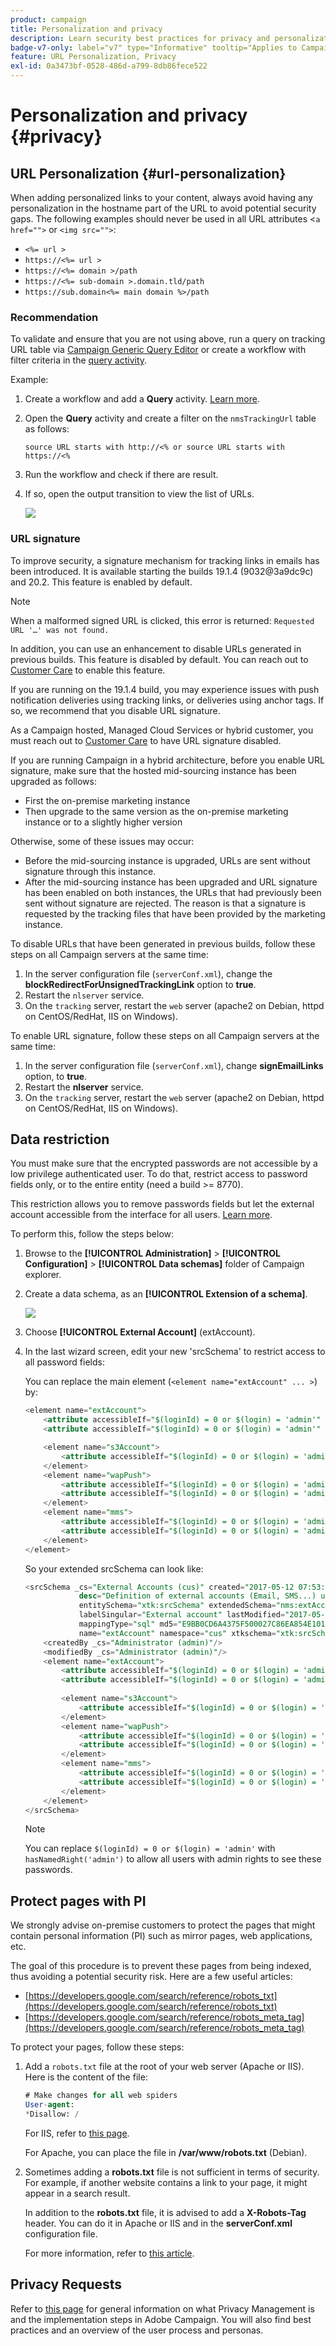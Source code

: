 ```yaml
---
product: campaign
title: Personalization and privacy
description: Learn security best practices for privacy and personalization
badge-v7-only: label="v7" type="Informative" tooltip="Applies to Campaign Classic v7 only"
feature: URL Personalization, Privacy
exl-id: 0a3473bf-0528-486d-a799-8db86fece522
---
```

# Personalization and privacy {#privacy}




## URL Personalization {#url-personalization}

When adding personalized links to your content, always avoid having any personalization in the hostname part of the URL to avoid potential security gaps. The following examples should never be used in all URL attributes <`a href="">` or `<img src="">`:

* `<%= url >`
* `https://<%= url >`
* `https://<%= domain >/path`
* `https://<%= sub-domain >.domain.tld/path`
* `https://sub.domain<%= main domain %>/path`

### Recommendation

To validate and ensure that you are not using above, run a query on tracking URL table via [Campaign Generic Query Editor](../../platform/using/steps-to-create-a-query.md) or create a workflow with filter criteria in the [query activity](../../workflow/using/query.md).

Example:

1. Create a workflow and add a **Query** activity. [Learn more](../../workflow/using/query.md).

1. Open the **Query** activity and create a filter on the `nmsTrackingUrl` table as follows: 

    `source URL starts with http://<% or source URL starts with https://<%`

1. Run the workflow and check if there are result.

1. If so, open the output transition to view the list of URLs.

    ![](assets/privacy-query-dynamic-url.png)


### URL signature

To improve security, a signature mechanism for tracking links in emails has been introduced. It is available starting the builds 19.1.4 (9032@3a9dc9c) and 20.2. This feature is enabled by default.

>[!NOTE]
>
>When a malformed signed URL is clicked, this error is returned: `Requested URL '…' was not found.`

In addition, you can use an enhancement to disable URLs generated in previous builds. This feature is disabled by default. You can reach out to [Customer Care](https://helpx.adobe.com/enterprise/admin-guide.html/enterprise/using/support-for-experience-cloud.ug.html) to enable this feature.

If you are running on the 19.1.4 build, you may experience issues with push notification deliveries using tracking links, or deliveries using anchor tags. If so, we recommend that you disable URL signature.

As a Campaign hosted, Managed Cloud Services or hybrid customer, you must reach out to [Customer Care](https://helpx.adobe.com/enterprise/using/support-for-experience-cloud.html) to have URL signature disabled.

If you are running Campaign in a hybrid architecture, before you enable URL signature, make sure that the hosted mid-sourcing instance has been upgraded as follows:

* First the on-premise marketing instance
* Then upgrade to the same version as the on-premise marketing instance or to a slightly higher version

Otherwise, some of these issues may occur:

* Before the mid-sourcing instance is upgraded, URLs are sent without signature through this instance.
* After the mid-sourcing instance has been upgraded and URL signature has been enabled on both instances, the URLs that had previously been sent without signature are rejected. The reason is that a signature is requested by the tracking files that have been provided by the marketing instance.

To disable URLs that have been generated in previous builds, follow these steps on all Campaign servers at the same time:

1. In the server configuration file (`serverConf.xml`), change the **blockRedirectForUnsignedTrackingLink** option to **true**.
1. Restart the `nlserver` service.
1. On the `tracking` server, restart the `web` server (apache2 on Debian, httpd on CentOS/RedHat, IIS on Windows).

To enable URL signature, follow these steps on all Campaign servers at the same time:

1. In the server configuration file (`serverConf.xml`), change **signEmailLinks** option, to **true**.
1. Restart the **nlserver** service.
1. On the `tracking` server, restart the `web` server (apache2 on Debian, httpd on CentOS/RedHat, IIS on Windows).

## Data restriction

You must make sure that the encrypted passwords are not accessible by a low privilege authenticated user. To do that, restrict access to password fields only, or to the entire entity (need a build >= 8770).

This restriction allows you to remove passwords fields but let the external account accessible from the interface for all users. [Learn more](../../configuration/using/restricting-pii-view.md).

To perform this, follow the steps below:

1. Browse to the **[!UICONTROL Administration]** > **[!UICONTROL Configuration]** > **[!UICONTROL Data schemas]** folder of Campaign explorer.

1. Create a data schema, as an **[!UICONTROL Extension of a schema]**.

    ![](assets/privacy-data-restriction.png)

1. Choose **[!UICONTROL External Account]** (extAccount).

1. In the last wizard screen, edit your new 'srcSchema' to restrict access to all password fields:

    You can replace the main element (`<element name="extAccount" ... >`) by:

    ```sql
    <element name="extAccount">
        <attribute accessibleIf="$(loginId) = 0 or $(login) = 'admin'" name="password"/>
        <attribute accessibleIf="$(loginId) = 0 or $(login) = 'admin'" name="clientSecret"/>
   
        <element name="s3Account">
            <attribute accessibleIf="$(loginId) = 0 or $(login) = 'admin'" name="awsSecret"/>
        </element>
        <element name="wapPush">
            <attribute accessibleIf="$(loginId) = 0 or $(login) = 'admin'" name="password"/>
            <attribute accessibleIf="$(loginId) = 0 or $(login) = 'admin'" name="clientSecret"/>
        </element>
        <element name="mms">
            <attribute accessibleIf="$(loginId) = 0 or $(login) = 'admin'" name="password"/>
            <attribute accessibleIf="$(loginId) = 0 or $(login) = 'admin'" name="clientSecret"/>
        </element>
    </element>
    ```

    So your extended srcSchema can look like:

    ```sql
    <srcSchema _cs="External Accounts (cus)" created="2017-05-12 07:53:49.691Z" createdBy-id="0"
                desc="Definition of external accounts (Email, SMS...) used by the modules"
                entitySchema="xtk:srcSchema" extendedSchema="nms:extAccount" img="" label="External Accounts"
                labelSingular="External account" lastModified="2017-05-12 08:33:49.365Z"
                mappingType="sql" md5="E9BB0CD6A4375F500027C86EA854E101" modifiedBy-id="0"
                name="extAccount" namespace="cus" xtkschema="xtk:srcSchema">
        <createdBy _cs="Administrator (admin)"/>
        <modifiedBy _cs="Administrator (admin)"/>
        <element name="extAccount">
            <attribute accessibleIf="$(loginId) = 0 or $(login) = 'admin'" name="password"/>
            <attribute accessibleIf="$(loginId) = 0 or $(login) = 'admin'" name="clientSecret"/>
  
            <element name="s3Account">
                <attribute accessibleIf="$(loginId) = 0 or $(login) = 'admin'" name="awsSecret"/>
            </element>
            <element name="wapPush">
                <attribute accessibleIf="$(loginId) = 0 or $(login) = 'admin'" name="password"/>
                <attribute accessibleIf="$(loginId) = 0 or $(login) = 'admin'" name="clientSecret"/>
            </element>
            <element name="mms">
                <attribute accessibleIf="$(loginId) = 0 or $(login) = 'admin'" name="password"/>
                <attribute accessibleIf="$(loginId) = 0 or $(login) = 'admin'" name="clientSecret"/>
            </element>
        </element>
    </srcSchema>    
    ```

    >[!NOTE]
    >
    >You can replace `$(loginId) = 0 or $(login) = 'admin'` with `hasNamedRight('admin')` to allow all users with admin rights to see these passwords.

## Protect pages with PI

We strongly advise on-premise customers to protect the pages that might contain personal information (PI) such as mirror pages, web applications, etc.

The goal of this procedure is to prevent these pages from being indexed, thus avoiding a potential security risk. Here are a few useful articles:

* [https://developers.google.com/search/reference/robots_txt](https://developers.google.com/search/reference/robots_txt)
* [https://developers.google.com/search/reference/robots_meta_tag](https://developers.google.com/search/reference/robots_meta_tag)

To protect your pages, follow these steps:

1. Add a `robots.txt` file at the root of your web server (Apache or IIS). Here is the content of the file:

    ```sql
    # Make changes for all web spiders
    User-agent:
    *Disallow: /
    ```

    For IIS, refer to [this page](https://docs.microsoft.com/en-us/iis/extensions/iis-search-engine-optimization-toolkit/managing-robotstxt-and-sitemap-files).

    For Apache, you can place the file in **/var/www/robots.txt** (Debian).

1. Sometimes adding a **robots.txt** file is not sufficient in terms of security. For example, if another website contains a link to your page, it might appear in a search result.

    In addition to the **robots.txt** file, it is advised to add a **X-Robots-Tag** header. You can do it in Apache or IIS and in the **serverConf.xml** configuration file.

    For more information, refer to [this article](https://developers.google.com/search/reference/robots_meta_tag).


## Privacy Requests

Refer to [this page](../../platform/using/privacy-management.md) for general information on what Privacy Management is and the implementation steps in Adobe Campaign. You will also find best practices and an overview of the user process and personas.  
